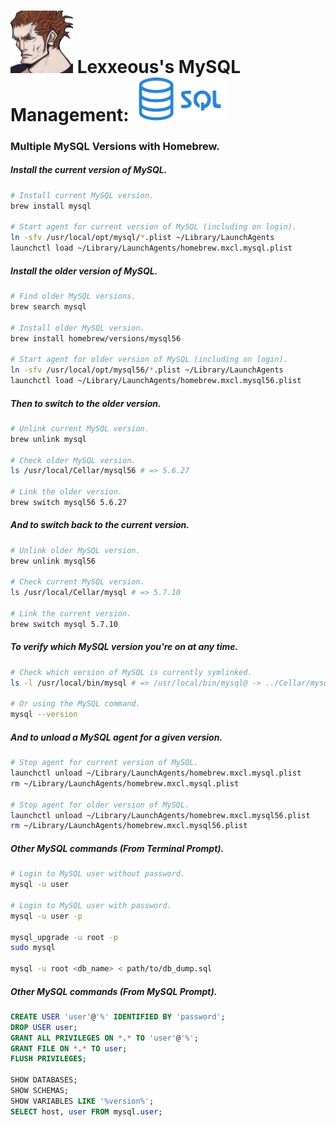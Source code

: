 <!-- MySQL Management -->

# <img src="../.pics/Lexxeous/lexx_headshot_clear.png" width="100px"/> Lexxeous's MySQL Management: <img src="../.pics/SQL/sql_logo.png" width="150px"/>
### Multiple MySQL Versions with Homebrew.

##### Install the current version of MySQL.
```sh
# Install current MySQL version.
brew install mysql
    
# Start agent for current version of MySQL (including on login).
ln -sfv /usr/local/opt/mysql/*.plist ~/Library/LaunchAgents
launchctl load ~/Library/LaunchAgents/homebrew.mxcl.mysql.plist
```

##### Install the older version of MySQL.      
```sh
# Find older MySQL versions.
brew search mysql  
      
# Install older MySQL version.
brew install homebrew/versions/mysql56
    
# Start agent for older version of MySQL (including on login).
ln -sfv /usr/local/opt/mysql56/*.plist ~/Library/LaunchAgents
launchctl load ~/Library/LaunchAgents/homebrew.mxcl.mysql56.plist
```

##### Then to switch to the older version.    
```sh  
# Unlink current MySQL version.
brew unlink mysql 
    
# Check older MySQL version.
ls /usr/local/Cellar/mysql56 # => 5.6.27
    
# Link the older version.
brew switch mysql56 5.6.27
```  

##### And to switch back to the current version.    
```sh  
# Unlink older MySQL version.
brew unlink mysql56 
    
# Check current MySQL version.
ls /usr/local/Cellar/mysql # => 5.7.10
    
# Link the current version.
brew switch mysql 5.7.10
```  

##### To verify which MySQL version you're on at any time.
```sh
# Check which version of MySQL is currently symlinked.
ls -l /usr/local/bin/mysql # => /usr/local/bin/mysql@ -> ../Cellar/mysql56/5.6.27/bin/mysql
    
# Or using the MySQL command.
mysql --version
```

##### And to unload a MySQL agent for a given version.    
```sh 
# Stop agent for current version of MySQL.
launchctl unload ~/Library/LaunchAgents/homebrew.mxcl.mysql.plist
rm ~/Library/LaunchAgents/homebrew.mxcl.mysql.plist
    
# Stop agent for older version of MySQL.
launchctl unload ~/Library/LaunchAgents/homebrew.mxcl.mysql56.plist
rm ~/Library/LaunchAgents/homebrew.mxcl.mysql56.plist
```

##### Other MySQL commands (From Terminal Prompt).   
```sh
# Login to MySQL user without password.
mysql -u user

# Login to MySQL user with password.
mysql -u user -p

mysql_upgrade -u root -p
sudo mysql

mysql -u root <db_name> < path/to/db_dump.sql
```

##### Other MySQL commands (From MySQL Prompt).
```sql
CREATE USER 'user'@'%' IDENTIFIED BY 'password';
DROP USER user;
GRANT ALL PRIVILEGES ON *.* TO 'user'@'%';
GRANT FILE ON *.* TO user;
FLUSH PRIVILEGES;

SHOW DATABASES;
SHOW SCHEMAS;
SHOW VARIABLES LIKE '%version%';
SELECT host, user FROM mysql.user;
```